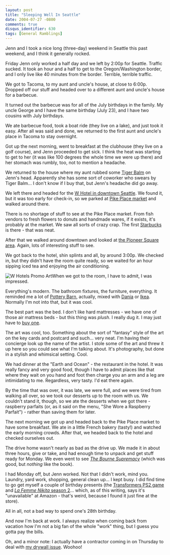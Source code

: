 ```yaml
---
layout: post
title: "Sleeping Well In Seattle"
date: 2004-07-27 -0800
comments: true
disqus_identifier: 630
tags: [General Ramblings]
---
```

Jenn and I took a nice long (three-day) weekend in Seattle this past
weekend, and I think it generally rocked.
 
 Friday Jenn only worked a half day and we left by 2:00p for Seattle.
Traffic sucked. It took an hour and a half to get to the
Oregon/Washington border, and I only live like 40 minutes from the
border. Terrible, terrible traffic.
 
 We got to Tacoma, to my aunt and uncle's house, at close to 6:00p.
Dropped off our stuff and headed over to a different aunt and uncle's
house for a barbecue.
 
 It turned out the barbecue was for all of the July birthdays in the
family. My uncle George and I have the same birthday (July 23), and I
have two cousins with July birthdays.
 
 We ate barbecue food, took a boat ride (they live on a lake), and just
took it easy. After all was said and done, we returned to the first aunt
and uncle's place in Tacoma to stay overnight.
 
 Got up the next morning, went to breakfast at the clubhouse (they live
on a golf course), and Jenn proceeded to get sick. I think the heat was
starting to get to her (it was like 100 degrees the whole time we were
up there) and her stomach was rumbly, too, not to mention a headache.
 
 We returned to the house where my aunt rubbed some [Tiger
Balm](http://www.tigerbalm.com/) on Jenn's head. Apparently she has some
sort of coworker who swears by Tiger Balm... I don't know if I buy that,
but Jenn's headache did go away.
 
 We left there and headed for the [W Hotel in downtown
Seattle](http://www.starwood.com/whotels/search/hotel_detail.html?propertyID=1154).
We found it, but it was too early for check-in, so we parked at [Pike
Place market](http://www.pikeplacemarket.org/) and walked around there.
 
 There is no shortage of stuff to see at the Pike Place market. From
fish vendors to fresh flowers to donuts and handmade wares, if it
exists, it's probably at the market. We saw all sorts of crazy crap. The
first [Starbucks](http://www.starbucks.com/) is there - that was neat.
 
 After that we walked around downtown and looked at [the Pioneer Square
area](http://www.cityofseattle.net/tour/pioneer.htm). Again, lots of
interesting stuff to see.
 
 We got back to the hotel, shin splints and all, by around 3:00p. We
checked in, but they didn't have the room quite ready, so we waited for
an hour sipping iced tea and enjoying the air conditioning.
 
 ![W Hotels Promo
Art](https://hyqi8g.blu.livefilestore.com/y2p_A9eEmEEqzOwGDWATJ7QciL0R9mzbA-jOR2NHMYS2zP3XFH9J60S061SuEX626nccmwAfOpIvYe4bU1d7z3VpWFn8hRewTm036t3g39Sgxg/20040727whotelpromo.jpg?psid=1)When
we got to the room, I have to admit, I was impressed.
 
 Everything's modern. The bathroom fixtures, the furniture, everything.
It reminded me a lot of [Pottery Barn](http://potterybarn.com/),
actually, mixed with [Dania](http://www.daniafurniture.com/) or
[Ikea](http://www.ikea.com/). Normally I'm not into that, but it was
cool.
 
 The best part was the bed. I don't like hard mattresses - we have one
of those air mattress beds - but this thing was *plush*. I really dug
it. I may just have to [buy
one](http://www.whotelstore.com/show_info.asp?curr_item_id=10&cat_subcat_id=1).
 
 The art was cool, too. Something about the sort of "fantasy" style of
the art on the key cards and postcard and such... very neat. I'm having
their concierge look up the name of the artist. I stole some of the art
and threw it up here so you could see what I'm talking about. It's
photography, but done in a stylish and whimsical setting. Cool.
 
 We had dinner at the "Earth and Ocean" - the restaurant in the hotel.
It was really fancy and very good food, though I have to admit places
like that where they wait on you hand and foot then charge you an arm
and a leg are intimidating to me. Regardless, very tasty. I'd eat there
again.
 
 By the time that was over, it was late, we were full, and we were tired
from walking all over, so we took our desserts up to the room with us.
We couldn't stand it, though, so we ate the desserts when we got there -
raspberry parfaits (or, as it said on the menu, "She Wore a Raspberry
Parfait") - rather than saving them for later.
 
 The next morning we got up and headed back to the Pike Place market to
have some breakfast. We ate in a little French bakery (tasty!) and
watched the early morning crowds. After that, we headed back to the
hotel and checked ourselves out.
 
 The drive home wasn't nearly as bad as the drive up. We made it in
about three hours, give or take, and had enough time to unpack and get
stuff ready for Monday. We even went to see [*The Bourne
Supremacy*](http://www.imdb.com/title/tt0372183/) (which was good, but
*nothing* like the book).
 
 I had Monday off, but Jenn worked. Not that I didn't work, mind you.
Laundry, yard work, shopping, general clean up... I kept busy. I did
find time to go get myself a couple of birthday presents (the
[Transformers PS2
game](http://www.amazon.com/exec/obidos/ASIN/B0000V48MA/mhsvortex) and
[*La Femme Nikita* season
2](http://www.amazon.com/exec/obidos/ASIN/B0002234Y0/mhsvortex)...
which, as of this writing, says it's "unavailable" at Amazon - that's
weird, because I found it just fine at the store).
 
 All in all, not a bad way to spend one's 28th birthday.
 
 And now I'm back at work. I always realize when coming back from
vacation how I'm not a big fan of the whole "work" thing, but I guess
you gotta pay the bills.
 
 Oh, and a minor note: I actually have a contractor coming in on
Thursday to deal with [my drywall
issue](/archive/2004/07/02/wall-decals.aspx). Woohoo!
